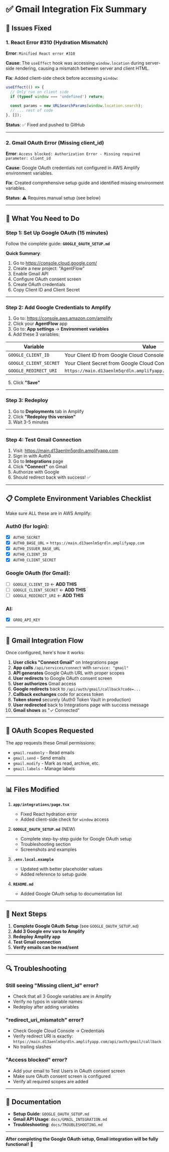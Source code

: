 # ✅ Gmail Integration Fix Summary

## 🐛 Issues Fixed

### 1. React Error #310 (Hydration Mismatch)
**Error**: `Minified React error #310`

**Cause**: The `useEffect` hook was accessing `window.location` during server-side rendering, causing a mismatch between server and client HTML.

**Fix**: Added client-side check before accessing `window`:
```typescript
useEffect(() => {
  // Only run on client side
  if (typeof window === 'undefined') return;
  
  const params = new URLSearchParams(window.location.search);
  // ... rest of code
}, []);
```

**Status**: ✅ Fixed and pushed to GitHub

---

### 2. Gmail OAuth Error (Missing client_id)
**Error**: `Access blocked: Authorization Error - Missing required parameter: client_id`

**Cause**: Google OAuth credentials not configured in AWS Amplify environment variables.

**Fix**: Created comprehensive setup guide and identified missing environment variables.

**Status**: ⚠️ Requires manual setup (see below)

---

## 🔧 What You Need to Do

### Step 1: Set Up Google OAuth (15 minutes)

Follow the complete guide: **`GOOGLE_OAUTH_SETUP.md`**

**Quick Summary**:
1. Go to https://console.cloud.google.com/
2. Create a new project: "AgentFlow"
3. Enable Gmail API
4. Configure OAuth consent screen
5. Create OAuth credentials
6. Copy Client ID and Client Secret

---

### Step 2: Add Google Credentials to Amplify

1. Go to: https://console.aws.amazon.com/amplify
2. Click your **AgentFlow** app
3. Go to: **App settings** → **Environment variables**
4. Add these 3 variables:

| Variable | Value |
|----------|-------|
| `GOOGLE_CLIENT_ID` | Your Client ID from Google Cloud Console |
| `GOOGLE_CLIENT_SECRET` | Your Client Secret from Google Cloud Console |
| `GOOGLE_REDIRECT_URI` | `https://main.d13aenlm5qrdln.amplifyapp.com/api/auth/gmail/callback` |

5. Click **"Save"**

---

### Step 3: Redeploy

1. Go to **Deployments** tab in Amplify
2. Click **"Redeploy this version"**
3. Wait 3-5 minutes

---

### Step 4: Test Gmail Connection

1. Visit: https://main.d13aenlm5qrdln.amplifyapp.com
2. Sign in with Auth0
3. Go to **Integrations** page
4. Click **"Connect"** on Gmail
5. Authorize with Google
6. Should redirect back with success! ✅

---

## 📋 Complete Environment Variables Checklist

Make sure ALL these are in AWS Amplify:

### Auth0 (for login):
- [x] `AUTH0_SECRET`
- [x] `AUTH0_BASE_URL` = `https://main.d13aenlm5qrdln.amplifyapp.com`
- [x] `AUTH0_ISSUER_BASE_URL`
- [x] `AUTH0_CLIENT_ID`
- [x] `AUTH0_CLIENT_SECRET`

### Google OAuth (for Gmail):
- [ ] `GOOGLE_CLIENT_ID` ← **ADD THIS**
- [ ] `GOOGLE_CLIENT_SECRET` ← **ADD THIS**
- [ ] `GOOGLE_REDIRECT_URI` ← **ADD THIS**

### AI:
- [x] `GROQ_API_KEY`

---

## 🎯 Gmail Integration Flow

Once configured, here's how it works:

1. **User clicks "Connect Gmail"** on Integrations page
2. **App calls** `/api/services/connect` with `service: "gmail"`
3. **API generates** Google OAuth URL with proper scopes
4. **User redirects** to Google OAuth consent screen
5. **User authorizes** Gmail access
6. **Google redirects** back to `/api/auth/gmail/callback?code=...`
7. **Callback exchanges** code for access token
8. **Token stored** securely (Auth0 Token Vault in production)
9. **User redirected** back to Integrations page with success message
10. **Gmail shows** as "✓ Connected"

---

## 🔐 OAuth Scopes Requested

The app requests these Gmail permissions:

- `gmail.readonly` - Read emails
- `gmail.send` - Send emails
- `gmail.modify` - Mark as read, archive, etc.
- `gmail.labels` - Manage labels

---

## 📊 Files Modified

1. **`app/integrations/page.tsx`**
   - Fixed React hydration error
   - Added client-side check for `window` access

2. **`GOOGLE_OAUTH_SETUP.md`** (NEW)
   - Complete step-by-step guide for Google OAuth setup
   - Troubleshooting section
   - Screenshots and examples

3. **`.env.local.example`**
   - Updated with better placeholder values
   - Added reference to setup guide

4. **`README.md`**
   - Added Google OAuth setup to documentation list

---

## 🚀 Next Steps

1. **Complete Google OAuth Setup** (see `GOOGLE_OAUTH_SETUP.md`)
2. **Add 3 Google env vars to Amplify**
3. **Redeploy Amplify app**
4. **Test Gmail connection**
5. **Verify emails can be read/sent**

---

## 🔍 Troubleshooting

### Still seeing "Missing client_id" error?
- Check that all 3 Google variables are in Amplify
- Verify no typos in variable names
- Redeploy after adding variables

### "redirect_uri_mismatch" error?
- Check Google Cloud Console → Credentials
- Verify redirect URI is exactly: `https://main.d13aenlm5qrdln.amplifyapp.com/api/auth/gmail/callback`
- No trailing slashes

### "Access blocked" error?
- Add your email to Test Users in OAuth consent screen
- Make sure OAuth consent screen is configured
- Verify all required scopes are added

---

## 📖 Documentation

- **Setup Guide**: `GOOGLE_OAUTH_SETUP.md`
- **Gmail API Usage**: `docs/GMAIL_INTEGRATION.md`
- **Troubleshooting**: `docs/TROUBLESHOOTING.md`

---

**After completing the Google OAuth setup, Gmail integration will be fully functional!** 🎉
